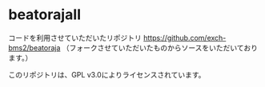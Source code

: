 # beatorajaII
コードを利用させていただいたリポジトリ
https://github.com/exch-bms2/beatoraja
（フォークさせていただいたものからソースをいただいております。）

このリポジトリは、GPL v3.0によりライセンスされています。
